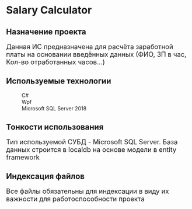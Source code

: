 <!DOCTYPE html>
<html>
<head>

</head>
<body>
<h1>Salary Calculator</h1>
<h2>Назначение проекта</h1>  
<p style="font-size: large;">Данная ИС предназначена для расчёта заработной платы на основании введённых данных (ФИО, ЗП в час, Кол-во отработанных часов...)</p>

<h2>Используемые технологии</h2>
<ul style="list-style-type: none;">
    <li ><img style="height: 15px;" src="https://cdn-icons.flaticon.com/png/512/3840/premium/3840653.png?token=exp=1650435840~hmac=2fa8abf24990cf4d0323406dd49dd246"> C#</li>
    <li ><img style="height: 15px;"  src="https://cdn-icons.flaticon.com/png/512/3840/premium/3840738.png?token=exp=1650435841~hmac=a4da217042fad82528db753b063c0294"> Wpf</li>
    <li ><img style="height: 15px;"  src="https://cdn-icons.flaticon.com/png/512/3840/premium/3840739.png?token=exp=1650435842~hmac=bf235b472431c9766f34b9452a1a27d7"> Microsoft SQL Server 2018</li>
</ul>
    <h2>Тонкости использования</h1>  
<p style="font-size: large;">Тип используемой СУБД - Microsoft SQL Server. База данных строится в localdb на основе модели в entity framework</p>
    <h2>Индексация файлов</h1>  
<p style="font-size: large;">Все файлы обязательны для индексации в виду их важности для работоспособности проекта</p>
</body>
</html>
